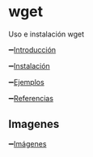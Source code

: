 # wget

Uso e instalación wget


:heavy_minus_sign:[Introducción](https://github.com/victorsanmar/wget2/blob/main/Instalaci%C3%B3n)

:heavy_minus_sign:[Instalación](https://github.com/jaimeod010/wget/blob/main/Instalaci%C3%B3n.md)

:heavy_minus_sign:[Ejemplos](https://github.com/jaimeod010/wget/blob/main/Ejemplos.md)

:heavy_minus_sign:[Referencias](https://github.com/jaimeod010/wget/blob/main/Referencias.md)

## Imagenes

:heavy_minus_sign:[Imágenes](https://github.com/jaimeod010/wget/tree/main/imagenes)

